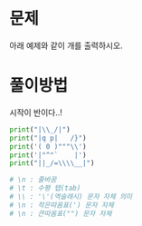 # 문제
아래 예제와 같이 개를 출력하시오.

# 풀이방법
시작이 반이다..!

``` Python
print("|\\_/|")
print("|q p|   /}")
print('( 0 )"""\\')
print('|"^"`    |')
print("||_/=\\\\__|")

# \n : 줄바꿈
# \t : 수평 탭(tab)
# \\ : '\'(역슬래시) 문자 자체 의미
# \n : 작은따옴표(') 문자 자체
# \n : 큰따옴표("") 문자 자체
```
